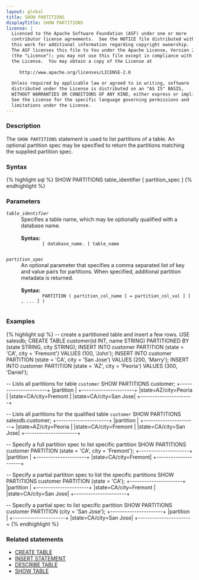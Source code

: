 ```yaml
---
layout: global
title: SHOW PARTITIONS
displayTitle: SHOW PARTITIONS
license: |
  Licensed to the Apache Software Foundation (ASF) under one or more
  contributor license agreements.  See the NOTICE file distributed with
  this work for additional information regarding copyright ownership.
  The ASF licenses this file to You under the Apache License, Version 2.0
  (the "License"); you may not use this file except in compliance with
  the License.  You may obtain a copy of the License at
 
     http://www.apache.org/licenses/LICENSE-2.0
 
  Unless required by applicable law or agreed to in writing, software
  distributed under the License is distributed on an "AS IS" BASIS,
  WITHOUT WARRANTIES OR CONDITIONS OF ANY KIND, either express or implied.
  See the License for the specific language governing permissions and
  limitations under the License.
---
```

### Description

The `SHOW PARTITIONS` statement is used to list partitions of a table. An optional
partition spec may be specified to return the partitions matching the supplied
partition spec.

### Syntax
{% highlight sql %}
SHOW PARTITIONS table_identifier [ partition_spec ]
{% endhighlight %}

### Parameters
<dl>
  <dt><code><em>table_identifier</em></code></dt>
  <dd>
    Specifies a table name, which may be optionally qualified with a database name.<br><br>
    <b>Syntax:</b>
      <code>
        [ database_name. ] table_name
      </code>
  </dd>
</dl>
<dl>
  <dt><code><em>partition_spec</em></code></dt>
  <dd>
    An optional parameter that specifies a comma separated list of key and value pairs
    for partitions. When specified, additional partition metadata is returned.<br><br>
    <b>Syntax:</b>
      <code>
        PARTITION ( partition_col_name [ = partition_col_val ] [ , ... ] )
      </code>
  </dd>
</dl>

### Examples
{% highlight sql %}
-- create a partitioned table and insert a few rows.
USE salesdb;
CREATE TABLE customer(id INT, name STRING) PARTITIONED BY (state STRING, city STRING);
INSERT INTO customer PARTITION (state = 'CA', city = 'Fremont') VALUES (100, 'John');
INSERT INTO customer PARTITION (state = 'CA', city = 'San Jose') VALUES (200, 'Marry');
INSERT INTO customer PARTITION (state = 'AZ', city = 'Peoria') VALUES (300, 'Daniel');

-- Lists all partitions for table `customer`
SHOW PARTITIONS customer;
  +----------------------+
  |partition             |
  +----------------------+
  |state=AZ/city=Peoria  |
  |state=CA/city=Fremont |
  |state=CA/city=San Jose|
  +----------------------+

-- Lists all partitions for the qualified table `customer`
SHOW PARTITIONS salesdb.customer;
  +----------------------+
  |partition             |
  +----------------------+
  |state=AZ/city=Peoria  |
  |state=CA/city=Fremont |
  |state=CA/city=San Jose|
  +----------------------+

-- Specify a full partition spec to list specific partition
SHOW PARTITIONS customer PARTITION (state = 'CA', city = 'Fremont');
  +---------------------+
  |partition            |
  +---------------------+
  |state=CA/city=Fremont|
  +---------------------+

-- Specify a partial partition spec to list the specific partitions
SHOW PARTITIONS customer PARTITION (state = 'CA');
  +----------------------+
  |partition             |
  +----------------------+
  |state=CA/city=Fremont |
  |state=CA/city=San Jose|
  +----------------------+

-- Specify a partial spec to list specific partition
SHOW PARTITIONS customer PARTITION (city =  'San Jose');
  +----------------------+
  |partition             |
  +----------------------+
  |state=CA/city=San Jose|
  +----------------------+
{% endhighlight %}

### Related statements
- [CREATE TABLE](sql-ref-syntax-ddl-create-table.html)
- [INSERT STATEMENT](sql-ref-syntax-dml-insert.html)
- [DESCRIBE TABLE](sql-ref-syntax-aux-describe-table.html)
- [SHOW TABLE](sql-ref-syntax-aux-show-table.html)
